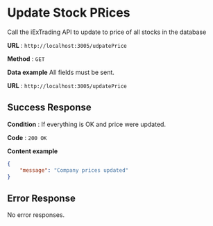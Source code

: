 # Update Stock PRices

Call the iExTrading API to update to price of all stocks in the database

**URL** : `http://localhost:3005/udpatePrice`

**Method** : `GET`

**Data example** All fields must be sent.

**URL** : `http://localhost:3005/updatePrice`

## Success Response

**Condition** : If everything is OK and price were updated.

**Code** : `200 OK`

**Content example**

```json
{
    "message": "Company prices updated"
}
```

## Error Response

No error responses.